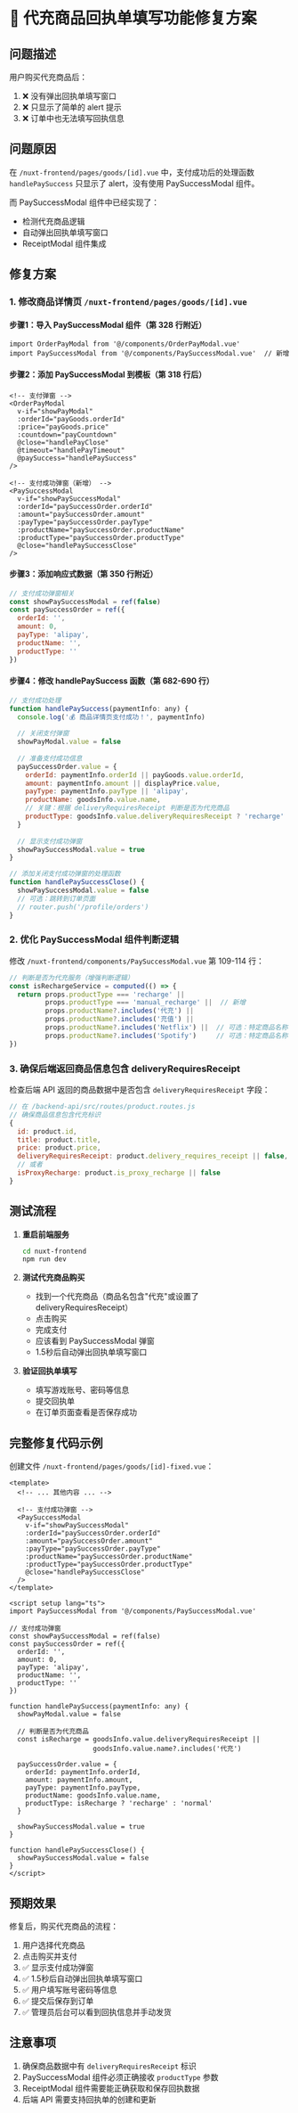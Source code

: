 # 🚨 代充商品回执单填写功能修复方案

## 问题描述
用户购买代充商品后：
1. ❌ 没有弹出回执单填写窗口
2. ❌ 只显示了简单的 alert 提示
3. ❌ 订单中也无法填写回执信息

## 问题原因
在 `/nuxt-frontend/pages/goods/[id].vue` 中，支付成功后的处理函数 `handlePaySuccess` 只显示了 alert，没有使用 PaySuccessModal 组件。

而 PaySuccessModal 组件中已经实现了：
- 检测代充商品逻辑
- 自动弹出回执单填写窗口
- ReceiptModal 组件集成

## 修复方案

### 1. 修改商品详情页 `/nuxt-frontend/pages/goods/[id].vue`

#### 步骤1：导入 PaySuccessModal 组件（第 328 行附近）
```vue
import OrderPayModal from '@/components/OrderPayModal.vue'
import PaySuccessModal from '@/components/PaySuccessModal.vue'  // 新增
```

#### 步骤2：添加 PaySuccessModal 到模板（第 318 行后）
```vue
<!-- 支付弹窗 -->
<OrderPayModal 
  v-if="showPayModal"
  :orderId="payGoods.orderId"
  :price="payGoods.price"
  :countdown="payCountdown"
  @close="handlePayClose"
  @timeout="handlePayTimeout"
  @paySuccess="handlePaySuccess"
/>

<!-- 支付成功弹窗（新增） -->
<PaySuccessModal
  v-if="showPaySuccessModal"
  :orderId="paySuccessOrder.orderId"
  :amount="paySuccessOrder.amount"
  :payType="paySuccessOrder.payType"
  :productName="paySuccessOrder.productName"
  :productType="paySuccessOrder.productType"
  @close="handlePaySuccessClose"
/>
```

#### 步骤3：添加响应式数据（第 350 行附近）
```javascript
// 支付成功弹窗相关
const showPaySuccessModal = ref(false)
const paySuccessOrder = ref({
  orderId: '',
  amount: 0,
  payType: 'alipay',
  productName: '',
  productType: ''
})
```

#### 步骤4：修改 handlePaySuccess 函数（第 682-690 行）
```javascript
// 支付成功处理
function handlePaySuccess(paymentInfo: any) {
  console.log('💰 商品详情页支付成功！', paymentInfo)
  
  // 关闭支付弹窗
  showPayModal.value = false
  
  // 准备支付成功信息
  paySuccessOrder.value = {
    orderId: paymentInfo.orderId || payGoods.value.orderId,
    amount: paymentInfo.amount || displayPrice.value,
    payType: paymentInfo.payType || 'alipay',
    productName: goodsInfo.value.name,
    // 关键：根据 deliveryRequiresReceipt 判断是否为代充商品
    productType: goodsInfo.value.deliveryRequiresReceipt ? 'recharge' : 'normal'
  }
  
  // 显示支付成功弹窗
  showPaySuccessModal.value = true
}

// 添加关闭支付成功弹窗的处理函数
function handlePaySuccessClose() {
  showPaySuccessModal.value = false
  // 可选：跳转到订单页面
  // router.push('/profile/orders')
}
```

### 2. 优化 PaySuccessModal 组件判断逻辑

修改 `/nuxt-frontend/components/PaySuccessModal.vue` 第 109-114 行：

```javascript
// 判断是否为代充服务（增强判断逻辑）
const isRechargeService = computed(() => {
  return props.productType === 'recharge' || 
         props.productType === 'manual_recharge' ||  // 新增
         props.productName?.includes('代充') || 
         props.productName?.includes('充值') ||
         props.productName?.includes('Netflix') ||  // 可选：特定商品名称
         props.productName?.includes('Spotify')     // 可选：特定商品名称
})
```

### 3. 确保后端返回商品信息包含 deliveryRequiresReceipt

检查后端 API 返回的商品数据中是否包含 `deliveryRequiresReceipt` 字段：

```javascript
// 在 /backend-api/src/routes/product.routes.js
// 确保商品信息包含代充标识
{
  id: product.id,
  title: product.title,
  price: product.price,
  deliveryRequiresReceipt: product.delivery_requires_receipt || false,
  // 或者
  isProxyRecharge: product.is_proxy_recharge || false
}
```

## 测试流程

1. **重启前端服务**
   ```bash
   cd nuxt-frontend
   npm run dev
   ```

2. **测试代充商品购买**
   - 找到一个代充商品（商品名包含"代充"或设置了 deliveryRequiresReceipt）
   - 点击购买
   - 完成支付
   - 应该看到 PaySuccessModal 弹窗
   - 1.5秒后自动弹出回执单填写窗口

3. **验证回执单填写**
   - 填写游戏账号、密码等信息
   - 提交回执单
   - 在订单页面查看是否保存成功

## 完整修复代码示例

创建文件 `/nuxt-frontend/pages/goods/[id]-fixed.vue`：

```vue
<template>
  <!-- ... 其他内容 ... -->
  
  <!-- 支付成功弹窗 -->
  <PaySuccessModal
    v-if="showPaySuccessModal"
    :orderId="paySuccessOrder.orderId"
    :amount="paySuccessOrder.amount"
    :payType="paySuccessOrder.payType"
    :productName="paySuccessOrder.productName"
    :productType="paySuccessOrder.productType"
    @close="handlePaySuccessClose"
  />
</template>

<script setup lang="ts">
import PaySuccessModal from '@/components/PaySuccessModal.vue'

// 支付成功弹窗
const showPaySuccessModal = ref(false)
const paySuccessOrder = ref({
  orderId: '',
  amount: 0,
  payType: 'alipay',
  productName: '',
  productType: ''
})

function handlePaySuccess(paymentInfo: any) {
  showPayModal.value = false
  
  // 判断是否为代充商品
  const isRecharge = goodsInfo.value.deliveryRequiresReceipt || 
                     goodsInfo.value.name?.includes('代充')
  
  paySuccessOrder.value = {
    orderId: paymentInfo.orderId,
    amount: paymentInfo.amount,
    payType: paymentInfo.payType,
    productName: goodsInfo.value.name,
    productType: isRecharge ? 'recharge' : 'normal'
  }
  
  showPaySuccessModal.value = true
}

function handlePaySuccessClose() {
  showPaySuccessModal.value = false
}
</script>
```

## 预期效果

修复后，购买代充商品的流程：
1. 用户选择代充商品
2. 点击购买并支付
3. ✅ 显示支付成功弹窗
4. ✅ 1.5秒后自动弹出回执单填写窗口
5. ✅ 用户填写账号密码等信息
6. ✅ 提交后保存到订单
7. ✅ 管理员后台可以看到回执信息并手动发货

## 注意事项

1. 确保商品数据中有 `deliveryRequiresReceipt` 标识
2. PaySuccessModal 组件必须正确接收 `productType` 参数
3. ReceiptModal 组件需要能正确获取和保存回执数据
4. 后端 API 需要支持回执单的创建和更新